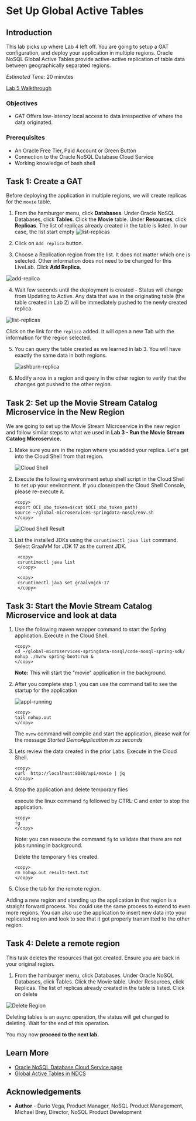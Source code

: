 # Set Up Global Active Tables

## Introduction

This lab picks up where Lab 4 left off. You are going to setup a GAT configuration,
and deploy your application in multiple regions. Oracle NoSQL Global Active Tables
provide active-active replication of table data between geographically separated regions.

_Estimated Time:_ 20 minutes

[Lab 5 Walkthrough](videohub:1_jymc6ms2)

### Objectives

* GAT Offers low-latency local access to data irrespective of where the data originated.

### Prerequisites

* An Oracle Free Tier, Paid Account or Green Button
* Connection to the Oracle NoSQL Database Cloud Service
* Working knowledge of bash shell


## Task 1: Create a GAT

Before deploying the application in multiple regions, we will create replicas for the `movie` table.

1. From the hamburger menu, click **Databases**. Under Oracle NoSQL Databases, click **Tables**.
Click the **Movie** table. Under **Resources**, click **Replicas**.
The list of replicas already created in the table is listed. In our case, the list start empty
![list-replicas](./images/list-replicas.png)

2. Click on `Add replica` button.

3. Choose a Replication region from the list. It does not matter which one is selected. Other information does not need to be changed for this LiveLab. Click **Add Replica**.

  ![add-replica](./images/add-replica.png)

4. Wait few seconds until the deployment is created - Status will change from Updating to Active.  Any data that was in the originating table (the table created in Lab 2) will be immediately pushed to the newly created replica.  

  ![list-replicas](./images/list-replicas-with-new.png)

  Click on the link for the `replica` added. It will open a new Tab with the information for the region selected.

5. You can query the table created as we learned in lab 3. You will have exactly the same data in both regions.

   ![ashburn-replica](./images/ashburn-replica-table.png)

6. Modify a row in a region and query in the other region to verify that the changes got pushed to the other region.


## Task 2: Set up the Movie Stream Catalog Microservice in the New Region

We are going to set up the Movie Stream Microservice in the new region and follow similar steps to what  we used in **Lab 3 - Run the Movie Stream Catalog Microservice.**

1. Make sure you are in the region where you added your replica.  Let's get into the Cloud Shell from that region.

   ![Cloud Shell](https://oracle-livelabs.github.io/common/images/console/cloud-shell.png)

2. Execute the following environment setup shell script in the Cloud Shell to
set up your environment. If you close/open the Cloud Shell Console, please re-execute it.

    ```shell
    <copy>
    export OCI_obo_token=$(cat $OCI_obo_token_path)
    source ~/global-microservices-springdata-nosql/env.sh
    </copy>
    ```
    ![Cloud Shell Result](./images/cloud-shell-result.png)

3. List the installed JDKs using the `csruntimectl java list` command. Select GraalVM for JDK 17 as the current JDK.   

     ```shell
      <copy>
      csruntimectl java list
      </copy>
      ```

    ```shell
     <copy>
     csruntimectl java set graalvmjdk-17
     </copy>
     ```

## Task 3: Start the Movie Stream Catalog Microservice and look at data

1. Use the following maven wrapper command to start the Spring application. Execute in the Cloud Shell.

    ```shell
    <copy>
    cd ~/global-microservices-springdata-nosql/code-nosql-spring-sdk/
    nohup ./mvnw spring-boot:run &
    </copy>
    ```
    **Note:** This will start the "movie" application in the background.

2. After you complete step 1, you can use the command tail to see the startup for the application

    ![appl-running](./images/appl-running.png)

    ```shell
    <copy>
    tail nohup.out
    </copy>
    ```
    The `mvnw` command will compile and start the application, please wait for the message *Started DemoApplication in xx seconds*

3. Lets review the data created in the prior Labs. Execute in the Cloud Shell.

    ```shell
    <copy>
    curl  http://localhost:8080/api/movie | jq
    </copy>
    ```

4. Stop the application and delete temporary files

    execute the linux command `fg` followed by CTRL-C and enter to stop the application.
    ```shell
    <copy>
    fg
    </copy>
    ```
    Note: you can rexecute the command `fg` to validate that there are not jobs running in background.

    Delete the temporary files created.
    ```shell
    <copy>
    rm nohup.out result-test.txt
    </copy>
    ```

5. Close the tab for the remote region.


Adding a new region and standing up the application in that region is a straight forward process.  You could use the same process to extend to even more regions.   You can also use the application to insert new data into your replicated region and look to see that it got properly transmitted to the other region.   

## Task 4: Delete a remote region


This task deletes the resources that got created.  Ensure you are back in your original region.

1. From the hamburger menu, click Databases. Under Oracle NoSQL Databases, click Tables. Click the Movie table. Under Resources, click Replicas.
The list of replicas already created in the table is listed. Click on delete

  ![Delete Region](./images/delete-region-table.png)

  Deleting tables is an async operation, the status will get changed to deleting. Wait for the end of this operation.



You may now **proceed to the next lab.**

## Learn More


* [Oracle NoSQL Database Cloud Service page](https://www.oracle.com/database/nosql-cloud.html)
* [Global Active Tables in NDCS](https://docs.oracle.com/en/cloud/paas/nosql-cloud/gasnd/)


## Acknowledgements
* **Author** - Dario Vega, Product Manager, NoSQL Product Management, Michael Brey, Director, NoSQL Product Development

